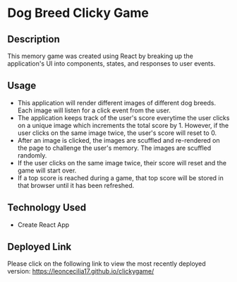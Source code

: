 # Dog Breed Clicky Game 

## Description 
  
This memory game was created using React by breaking up the application's UI into components, states, and responses to user events. 
 
## Usage 
- This application will render different images of different dog breeds. Each image will listen for a click event from the user. 
- The application keeps track of the user's score everytime the user clicks on a unique image which increments the total score by 1. However, if the user clicks on the same image twice, the user's score will reset to 0. 
- After an image is clicked, the images are scuffled and re-rendered on the page to challenge the user's memory. The images are scuffled randomly. 
- If the user clicks on the same image twice, their score will reset and the game will start over. 
- If a top score is reached during a game, that top score will be stored in that browser until it has been refreshed. 

## Technology Used 
- Create React App 


## Deployed Link 
Please click on the following link to view the most recently deployed version: 
https://leoncecilia17.github.io/clickygame/

